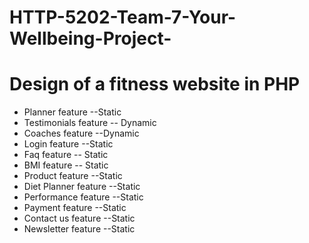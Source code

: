 # HTTP-5202-Team-7-Your-Wellbeing-Project-

# Design of a fitness website in PHP

* Planner feature --Static
* Testimonials feature -- Dynamic
* Coaches feature --Dynamic
* Login feature --Static
* Faq feature -- Static
* BMI feature -- Static
* Product feature --Static
* Diet Planner feature --Static
* Performance feature  --Static
* Payment feature --Static
* Contact us feature --Static
* Newsletter feature --Static
